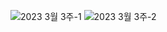 
![2023 3월 3주-1](https://user-images.githubusercontent.com/51956616/227936595-06e57413-b176-4b25-b456-ab2855de1cb1.jpg)
![2023 3월 3주-2](https://user-images.githubusercontent.com/51956616/227936619-77c2336d-1f38-499c-8a46-53b32c6faa5c.jpg)
